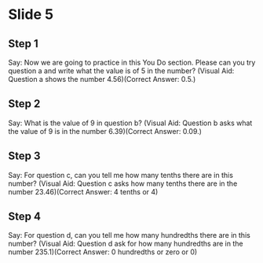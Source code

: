 # Slide 5

## Step 1

Say: Now we are going to practice in this You Do section. Please can you try question a and write what the value is of 5 in the number? (Visual Aid: Question a shows the number 4.56)(Correct Answer: 0.5.)

## Step 2

Say: What is the value of 9 in question b? (Visual Aid: Question b asks what the value of 9 is in the number 6.39)(Correct Answer: 0.09.)

## Step 3

Say: For question c, can you tell me how many tenths there are in this number? (Visual Aid: Question c asks how many tenths there are in the number 23.46)(Correct Answer: 4 tenths or 4)

## Step 4

Say: For question d, can you tell me how many hundredths there are in this number? (Visual Aid: Question d ask for how many hundredths are in the number 235.1)(Correct Answer: 0 hundredths or zero or 0)
